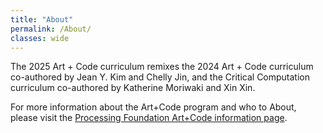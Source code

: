 ```yaml
---
title: "About"
permalink: /About/
classes: wide
---
```

The 2025 Art + Code curriculum remixes the 2024 Art + Code curriculum co-authored by Jean Y. Kim and Chelly Jin, and the Critical Computation curriculum co-authored by Katherine Moriwaki and Xin Xin. 

For more information about the Art+Code program and who to About, please visit the [Processing Foundation Art+Code information page](https://processingfoundation.org/education/artpluscode).